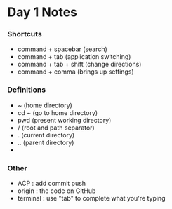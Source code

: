 # Day 1 Notes
### Shortcuts
* command + spacebar (search)
* command + tab (application switching)
* command + tab + shift (change directions)
* command + comma (brings up settings)

### Definitions
* ~ (home directory)
* cd ~ (go to home directory)
* pwd (present working directory)
* / (root and path separator) 
* . (current directory)
* .. (parent directory)
* 

### Other
* ACP : add commit push
* origin : the code on GitHub
* terminal : use "tab" to complete what you're typing
